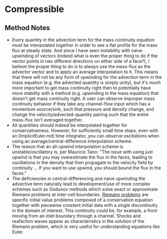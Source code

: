 # Compressible

## Method Notes

- Every quantity in the advection term for the mass continuity equation must be
  interpolated together in order to see a flat profile for the mass flux
  at steady state. And since I have seen instability with naive upwinding of
  vectors (indeed what is even the proper thing to do if the vector points in
  two different directions on either side of a face?), I believe the proper
  thing to do is to always use the mass-flux as the advector vector and to apply
  an average interpolation to it. This means that there will not be any form of
  upwinding for the advection term in the mass equation (e.g. the advected
  quantity is simply unity), but it's much more important to get mass continuity
  right then to potentially have more stability with a method (e.g. upwinding in
  the mass equation) that doesn't get mass continuity right. A user can observe
  improper mass continuity behavior if they take any channel-flow input which has a momentum
  source/sink, such that pressure and density change, and change the
  velocity/advected-quantity pairing such that the entire mass-flux isn't
  averaged together.
- All quantities should indeed be interpolated together for
  conservativeness. However, for sufficiently small time steps, even with an
  [ImplicitEuler.md] time integrator, you can observe oscillations when using an
  average/central-difference interpolation scheme.
- The reason that an all-upwind interpolation scheme is unstable/oscillatory is,
  per Mauricio Tano: "The issue with using just upwind is that you may
  overestimate the flux in the faces, leading to oscillations in the density
  that then propagate to the velocity field by continuity ... If you want to use
  upwind, you should bound the flux in the faces."
- The deficiencies in central-differencing and naive upwinding the advective
  term naturally lead to development/use of more complex schemes such as Godunov
  methods which solve exact or approximate Riemann problems at inter-cell
  boundaries. [Riemann problems](https://en.wikipedia.org/wiki/Riemann_problem)
  are specific initial value problems composed of a conservation equation
  together with piecewise constant initial data with a single discontinuity in
  the domain of interest. This continuity could be, for example, a front moving
  from an inlet boundary through a channel. Shocks and reafaction waves appear
  as characteristics in the solution of the Riemann problem, which is very
  useful for understanding equations like Euler.
